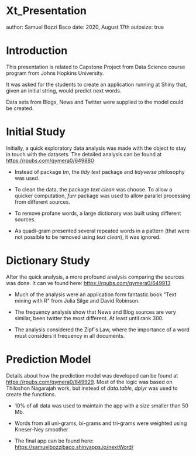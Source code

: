Xt_Presentation
========================================================
author: Samuel Bozzi Baco
date: 2020, August 17th
autosize: true

Introduction
========================================================

This presentation is related to Capstone Project from Data Science course program from Johns Hopkins University.

It was asked for the students to create an application running at Shiny that, given an initial string, would predict next words.

Data sets from Blogs, News and Twitter were supplied to the model could be created.

Initial Study
========================================================

Initially, a quick exploratory data analysis was made with the object to stay in touch with the datasets. The detailed analysis can be found at https://rpubs.com/qymera0/649880

- Instead of package *tm*, the *tidy text* package and *tidyverse* philosophy was used.

- To clean the data, the package *text clean* was choose. To allow a quicker computation, *furr* package was used to allow parallel processing from different sources.

- To remove profane words, a large dictionary was built using different sources.

- As quadi-gram presented several repeated words in a pattern (that were not possible to be removed using *text clean*), it was ignored.

Dictionary Study
========================================================

After the quick analysis, a more profound analysis comparing the sources was done. It can ve found here: https://rpubs.com/qymera0/649913

- Much of the analysis were an application form fantastic book "Text mining with R" from Julia Silge and David Robinson.

- The frequency analysis show that News and Blog sources are very similar, been twitter the most different. At least until rank 300. 

- The analysis considered the Zipf´s Law, where the importance of a word must considers it frequency in all documents.

Prediction Model
========================================================

Details about how the prediction model was developed can be found at https://rpubs.com/qymera0/649929. Most of the logic was based on Thiloshon Nagarajah work, but instead of *data.table*, *dplyr* was used to create the functions.

- 10% of all data was used to maintain the app with a size smaller than 50 Mb.

- Words from all uni-grams, bi-grams and tri-grams were weighted using Kneser-Ney smoother 

- The final app can be found here: https://samuelbozzibaco.shinyapps.io/nextWord/
